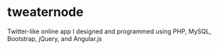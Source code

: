 # tweaternode
Twitter-like online app I designed and programmed using PHP, MySQL, Bootstrap, jQuery, and Angular.js
